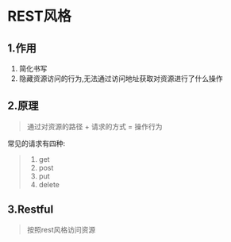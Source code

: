 # REST风格

## 1.作用
1. 简化书写
2. 隐藏资源访问的行为,无法通过访问地址获取对资源进行了什么操作
   
## 2.原理
>通过对资源的路径 + 请求的方式 = 操作行为

常见的请求有四种:
>1. get
>2. post
>3. put
>4. delete

## 3.Restful
>按照rest风格访问资源